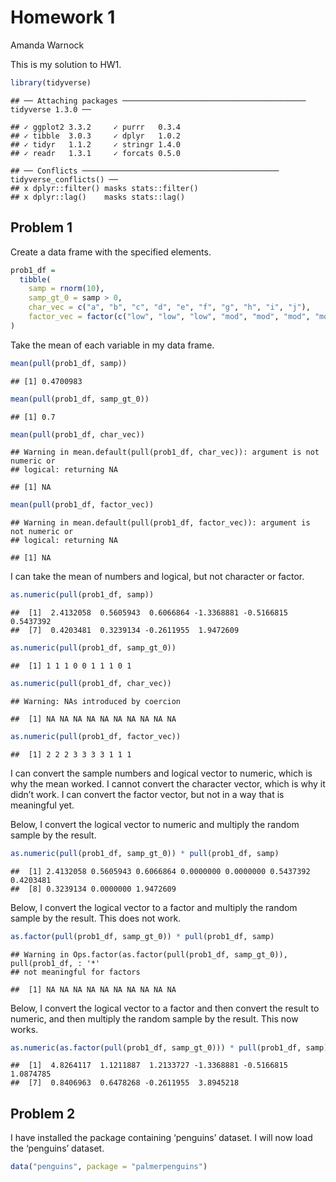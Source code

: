Homework 1
================
Amanda Warnock

This is my solution to HW1.

``` r
library(tidyverse)
```

    ## ── Attaching packages ───────────────────────────────────────── tidyverse 1.3.0 ──

    ## ✓ ggplot2 3.3.2     ✓ purrr   0.3.4
    ## ✓ tibble  3.0.3     ✓ dplyr   1.0.2
    ## ✓ tidyr   1.1.2     ✓ stringr 1.4.0
    ## ✓ readr   1.3.1     ✓ forcats 0.5.0

    ## ── Conflicts ──────────────────────────────────────────── tidyverse_conflicts() ──
    ## x dplyr::filter() masks stats::filter()
    ## x dplyr::lag()    masks stats::lag()

## Problem 1

Create a data frame with the specified elements.

``` r
prob1_df =
  tibble(
    samp = rnorm(10),
    samp_gt_0 = samp > 0,
    char_vec = c("a", "b", "c", "d", "e", "f", "g", "h", "i", "j"),
    factor_vec = factor(c("low", "low", "low", "mod", "mod", "mod", "mod", "high", "high", "high"))
)
```

Take the mean of each variable in my data frame.

``` r
mean(pull(prob1_df, samp))
```

    ## [1] 0.4700983

``` r
mean(pull(prob1_df, samp_gt_0))
```

    ## [1] 0.7

``` r
mean(pull(prob1_df, char_vec))
```

    ## Warning in mean.default(pull(prob1_df, char_vec)): argument is not numeric or
    ## logical: returning NA

    ## [1] NA

``` r
mean(pull(prob1_df, factor_vec))
```

    ## Warning in mean.default(pull(prob1_df, factor_vec)): argument is not numeric or
    ## logical: returning NA

    ## [1] NA

I can take the mean of numbers and logical, but not character or factor.

``` r
as.numeric(pull(prob1_df, samp))
```

    ##  [1]  2.4132058  0.5605943  0.6066864 -1.3368881 -0.5166815  0.5437392
    ##  [7]  0.4203481  0.3239134 -0.2611955  1.9472609

``` r
as.numeric(pull(prob1_df, samp_gt_0))
```

    ##  [1] 1 1 1 0 0 1 1 1 0 1

``` r
as.numeric(pull(prob1_df, char_vec))
```

    ## Warning: NAs introduced by coercion

    ##  [1] NA NA NA NA NA NA NA NA NA NA

``` r
as.numeric(pull(prob1_df, factor_vec))
```

    ##  [1] 2 2 2 3 3 3 3 1 1 1

I can convert the sample numbers and logical vector to numeric, which is
why the mean worked. I cannot convert the character vector, which is why
it didn’t work. I can convert the factor vector, but not in a way that
is meaningful yet.

Below, I convert the logical vector to numeric and multiply the random
sample by the result.

``` r
as.numeric(pull(prob1_df, samp_gt_0)) * pull(prob1_df, samp)
```

    ##  [1] 2.4132058 0.5605943 0.6066864 0.0000000 0.0000000 0.5437392 0.4203481
    ##  [8] 0.3239134 0.0000000 1.9472609

Below, I convert the logical vector to a factor and multiply the random
sample by the result. This does not work.

``` r
as.factor(pull(prob1_df, samp_gt_0)) * pull(prob1_df, samp)
```

    ## Warning in Ops.factor(as.factor(pull(prob1_df, samp_gt_0)), pull(prob1_df, : '*'
    ## not meaningful for factors

    ##  [1] NA NA NA NA NA NA NA NA NA NA

Below, I convert the logical vector to a factor and then convert the
result to numeric, and then multiply the random sample by the result.
This now works.

``` r
as.numeric(as.factor(pull(prob1_df, samp_gt_0))) * pull(prob1_df, samp)
```

    ##  [1]  4.8264117  1.1211887  1.2133727 -1.3368881 -0.5166815  1.0874785
    ##  [7]  0.8406963  0.6478268 -0.2611955  3.8945218

## Problem 2

I have installed the package containing ‘penguins’ dataset. I will now
load the ‘penguins’ dataset.

``` r
data("penguins", package = "palmerpenguins")
```
